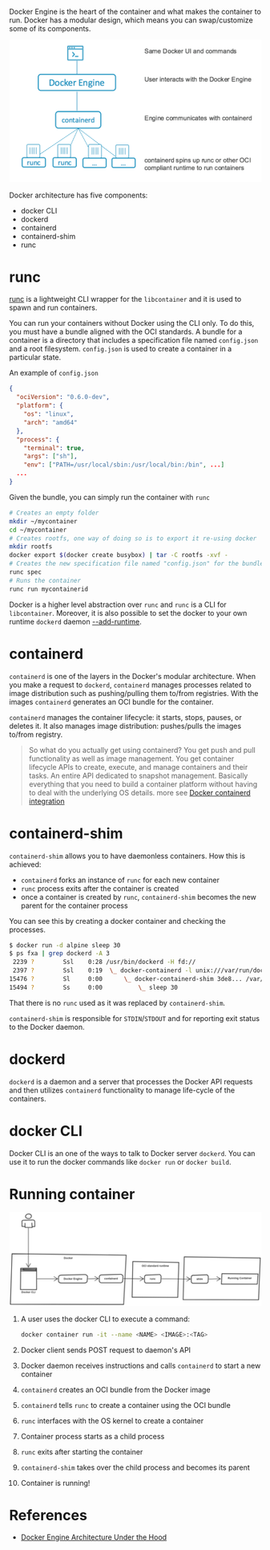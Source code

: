 Docker Engine is the heart of the container and what makes the container to run. Docker has a modular design, which means you can swap/customize some of its components.

![docker-engine-arch](img/docker-engine-arch.png)

Docker architecture has five components:
- docker CLI
- dockerd
- containerd
- containerd-shim
- runc

# runc

[runc](https://github.com/opencontainers/runc) is a lightweight CLI wrapper for the `libcontainer` and it is used to spawn and run containers.

You can run your containers without Docker using the CLI only. To do this, you must have a bundle aligned with the OCI standards. A bundle for a container is a directory that includes a specification file named `config.json` and a root filesystem. `config.json` is used to create a container in a particular state.

An example of `config.json`

```json
{  
  "ociVersion": "0.6.0-dev",  
  "platform": {     
    "os": "linux",     
    "arch": "amd64"   
  },   
  "process": {   
    "terminal": true,   
    "args": ["sh"],   
    "env": ["PATH=/usr/local/sbin:/usr/local/bin:/bin", ...]
  ...
}
```

Given the bundle, you can simply run the container with `runc`

```bash
# Creates an empty folder
mkdir ~/mycontainer
cd ~/mycontainer
# Creates rootfs, one way of doing so is to export it re-using docker
mkdir rootfs
docker export $(docker create busybox) | tar -C rootfs -xvf -
# Creates the new specification file named "config.json" for the bundle
runc spec
# Runs the container
runc run mycontainerid
```

Docker is a higher level abstraction over `runc` and `runc` is a CLI for `libcontainer`. Moreover, it is also possible to set the docker to your own runtime `dockerd` daemon [--add-runtime](https://docs.docker.com/engine/reference/commandline/dockerd/).

# containerd

`containerd` is one of the layers in the Docker's modular architecture. When you make a request to `dockerd`, `containerd` manages processes related to image distribution such as pushing/pulling them to/from registries. With the images `containerd` generates an OCI bundle for the container.

`containerd` manages the container lifecycle: it starts, stops, pauses, or deletes it. It also manages image distribution: pushes/pulls the images to/from registry.

> So what do you actually get using containerd?
> You get push and pull functionality as well as image management. You get container lifecycle APIs to create, execute, and manage containers and their tasks. An entire API dedicated to snapshot management. Basically everything that you need to build a container platform without having to deal with the underlying OS details.
> more see [Docker containerd integration](https://www.docker.com/blog/docker-containerd-integration/)

# containerd-shim

`containerd-shim` allows you to have daemonless containers. How this is achieved:
- `containerd` forks an instance of `runc` for each new container
- `runc` process exits after the container is created
- once a container is created by `runc`, `containerd-shim` becomes the new parent for the container process

You can see this by creating a docker container and checking the processes.

```bash
$ docker run -d alpine sleep 30
$ ps fxa | grep dockerd -A 3  
 2239 ?        Ssl    0:28 /usr/bin/dockerd -H fd://
 2397 ?        Ssl    0:19  \_ docker-containerd -l unix:///var/run/docker/libcontainerd/docker-containerd.sock ...
15476 ?        Sl     0:00      \_ docker-containerd-shim 3de8... /var/run/docker/libcontainerd/3da7.. docker-runc  
15494 ?        Ss     0:00          \_ sleep 30
```

That there is no `runc` used as it was replaced by `containerd-shim`.

`containerd-shim` is responsible for `STDIN`/`STDOUT` and for reporting exit status to the Docker daemon.

# dockerd

`dockerd` is a daemon and a server that processes the Docker API requests and then utilizes `containerd` functionality to manage life-cycle of the containers.

# docker CLI

Docker CLI is an one of the ways to talk to Docker server `dockerd`. You can use it to run the docker commands like `docker run` or `docker build`.

# Running container

![running-container](img/running-container.png)

1. A user uses the docker CLI to execute a command:

    ```bash
    docker container run -it --name <NAME> <IMAGE>:<TAG>
    ```

2. Docker client sends POST request to daemon's API
3. Docker daemon receives instructions and calls `containerd` to start a new container
4. `containerd` creates an OCI bundle from the Docker image
5. `containerd` tells `runc` to create a container using the OCI bundle
6. `runc` interfaces with the OS kernel to create a container
7. Container process starts as a child process
8. `runc` exits after starting the container
9. `containerd-shim` takes over the child process and becomes its parent
10. Container is running!

# References

- [Docker Engine Architecture Under the Hood](https://medium.com/@yeldos/docker-engine-architecture-under-the-hood-741512b340d5)
